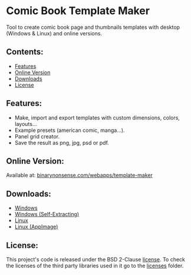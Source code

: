 # Comic Book Template Maker

Tool to create comic book page and thumbnails templates with desktop (Windows & Linux) and online versions.

## Contents:

- [Features](#features)
- [Online Version](#online-version)
- [Downloads](#downloads)
- [License](#license)

## Features:

- Make, import and export templates with custom dimensions, colors, layouts...
- Example presets (american comic, manga...).
- Panel grid creator.
- Save the result as png, jpg, psd or pdf.

## Online Version:

Available at: [binarynonsense.com/webapps/template-maker](http://www.binarynonsense.com/webapps/template-maker/)

## Downloads:

- [Windows](https://github.com/binarynonsense/comic-template-maker/releases/latest/download/ComicTemplateMaker_Windows.zip)
- [Windows (Self-Extracting)](https://github.com/binarynonsense/comic-template-maker/releases/latest/download/ComicTemplateMaker_Windows_SelfExtracting.exe)
- [Linux](https://github.com/binarynonsense/comic-template-maker/releases/latest/download/ComicTemplateMaker_Linux.zip)
- [Linux (AppImage)](https://github.com/binarynonsense/comic-template-maker/releases/latest/download/ComicTemplateMaker_Linux_AppImage.zip)

## License:

This project's code is released under the BSD 2-Clause [license](./LICENSE). To check the licenses of the third party libraries used in it go to the [licenses](./licenses/) folder.
